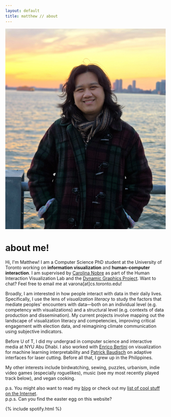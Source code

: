 ```yaml
---
layout: default
title: matthew // about
---
```

<img src="assets/media/me.jpg" class="mypic">

# about me!
Hi, I'm Matthew! I am a Computer Science PhD student at the University of Toronto working on **information visualization** and **human-computer interaction**. I am supervised by [Carolina Nobre](https://www.cs.toronto.edu/~cnobre/) as part of the Human Interaction Visualization Lab and the [Dynamic Graphics Project](https://dgp.toronto.edu). Want to chat? Feel free to email me at varona[at]cs.toronto.edu! 

Broadly, I am interested in how people interact with data in their daily lives. Specifically, I use the lens of *visualization literacy* to study the factors that mediate peoples' encounters with data—both on an individual level (e.g. competency with visualizations) and a structural level (e.g. contexts of data production and dissemination). My current projects involve mapping out the landscape of visualization literacy and competencies, improving critical engagement with election data, and reimagining climate communication using subjective indicators. 

Before U of T, I did my undergrad in computer science and interactive media at NYU Abu Dhabi. I also worked with [Enrico Bertini](https://enrico.bertini.io) on visualization for machine learning interpretability and [Patrick Baudisch](https://hpi.de/baudisch/home.html) on adaptive interfaces for laser cutting. Before all that, I grew up in the Philippines.

My other interests include birdwatching, sewing, puzzles, urbanism, indie video games (especially roguelikes), music (see my most recently played track below), and vegan cooking. 

<span class="mike">p.s. You might also want to read my [blog](/blog) or check out my [list of cool stuff on the Internet](/cool).</span><br>
<span class="mike">p.p.s. Can you find the easter egg on this website?</span>

{% include spotify.html %}